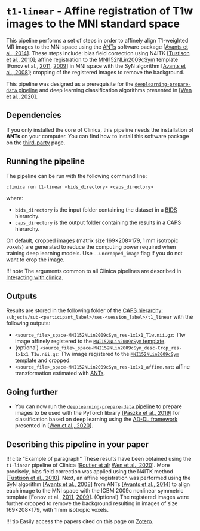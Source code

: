 # `t1-linear` - Affine registration of T1w images to the MNI standard space

This pipeline performs a set of steps in order to affinely align T1-weighted MR images to the MNI space using the [ANTs](http://stnava.github.io/ANTs/) software package [[Avants et al., 2014](https://doi.org/10.3389/fninf.2014.00044)]. These steps include: bias field correction using N4ITK [[Tustison et al., 2010](https://doi.org/10.1109/TMI.2010.2046908)]; affine registration to the [MNI152NLin2009cSym](https://bids-specification.readthedocs.io/en/stable/99-appendices/08-coordinate-systems.html#template-based-coordinate-systems) template [Fonov et al., [2011](https://doi.org/10.1016/j.neuroimage.2010.07.033), [2009](https://doi.org/10.1016/S1053-8119(09)70884-5)] in MNI space with the SyN algorithm [[Avants et al., 2008](https://doi.org/10.1016/j.media.2007.06.004)]; cropping of the registered images to remove the background.

This pipeline was designed as a prerequisite for the [`deeplearning-prepare-data` pipeline](../DeepLearning_PrepareData) and deep learning classification algorithms presented in [[Wen et al., 2020](https://arxiv.org/abs/1904.07773)].

## Dependencies
If you only installed the core of Clinica, this pipeline needs the installation of **ANTs** on your computer. You can find how to install this software package on the [third-party](../../Third-party) page.

## Running the pipeline
The pipeline can be run with the following command line:
```Text
clinica run t1-linear <bids_directory> <caps_directory>
```
where:

- `bids_directory` is the input folder containing the dataset in a [BIDS](http://www.clinica.run/doc/BIDS/) hierarchy.
- `caps_directory` is the output folder containing the results in a [CAPS](http://www.clinica.run/doc/CAPS/Introduction) hierarchy.

On default, cropped images (matrix size 169×208×179, 1 mm isotropic voxels) are generated to reduce the computing power required when training deep learning models. Use `--uncropped_image` flag if you do not want to crop the image.

!!! note
    The arguments common to all Clinica pipelines are described in [Interacting with clinica](../../InteractingWithClinica).


## Outputs
Results are stored in the following folder of the [CAPS hierarchy](../../CAPS/Specifications/#t1-linear-affine-registration-of-t1w-images-to-the-mni-standard-space): `subjects/sub-<participant_label>/ses-<session_label>/t1_linear` with the following outputs:

- `<source_file>_space-MNI152NLin2009cSym_res-1x1x1_T1w.nii.gz`: T1w image affinely registered to the [`MNI152NLin2009cSym` template](https://bids-specification.readthedocs.io/en/stable/99-appendices/08-coordinate-systems.html).
- (optional) `<source_file>_space-MNI152NLin2009cSym_desc-Crop_res-1x1x1_T1w.nii.gz`: T1w image registered to the [`MNI152NLin2009cSym` template](https://bids-specification.readthedocs.io/en/stable/99-appendices/08-coordinate-systems.html) and cropped.
- `<source_file>_space-MNI152NLin2009cSym_res-1x1x1_affine.mat`: affine transformation estimated with [ANTs](https://stnava.github.io/ANTs/).

## Going further

- You can now run the [`deeplearning-prepare-data` pipeline](../DeepLearning_PrepareData) to prepare images to be used with the PyTorch library [[Paszke et al., 2019]](https://papers.nips.cc/paper/9015-pytorch-an-imperative-style-high-performance-deep-learning-library) for classification based on deep learning using the [AD-DL framework](https://github.com/aramis-lab/AD-DL) presented in [[Wen et al., 2020](https://doi.org/10.1016/j.media.2020.101694)].

## Describing this pipeline in your paper

!!! cite "Example of paragraph"
    These results have been obtained using the `t1-linear` pipeline of Clinica [[Routier et al](https://hal.inria.fr/hal-02308126/); [Wen et al., 2020](https://doi.org/10.1016/j.media.2020.101694)]. More precisely, bias field correction was applied using the N4ITK method [[Tustison et al., 2010](https://doi.org/10.1109/TMI.2010.2046908)]. Next, an affine registration was performed using the SyN algorithm [[Avants et al., 2008](https://doi.org/10.1016/j.media.2007.06.004)] from ANTs [[Avants et al., 2014](https://doi.org/10.3389/fninf.2014.00044)] to align each image to the MNI space with the ICBM 2009c nonlinear symmetric template  [Fonov et al., [2011](https://doi.org/10.1016/j.neuroimage.2010.07.033), [2009](https://doi.org/10.1016/S1053-8119(09)70884-5)]. (Optional) The registered images were further cropped to remove the background resulting in images of size 169×208×179, with 1 mm isotropic voxels.


!!! tip
    Easily access the papers cited on this page on [Zotero](https://www.zotero.org/groups/2240070/clinica_aramislab/collections/8B2R2826).
